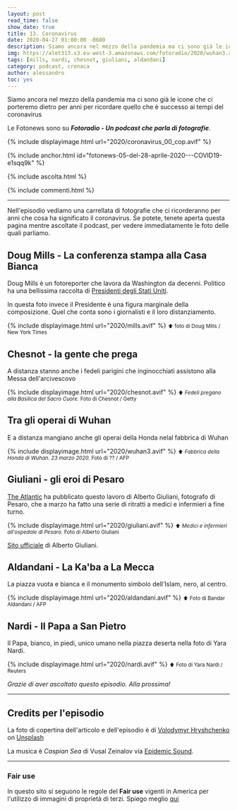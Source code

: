 ```yaml
---
layout: post
read_time: false
show_date: true
title: 13. Coronavirus
date: 2020-04-27 01:00:00 -0600
description: Siamo ancora nel mezzo della pandemia ma ci sono già le icone che ci porteremo dietro per anni per ricordare quello che è successo al tempo del coronavirus
img: https://alet313.s3.eu-west-3.amazonaws.com/fotoradio/2020/wuhan3.avif
tags: [mills, nardi, chesnot, giuliani, aldandani]
category: podcast, cronaca
author: alessandro
toc: yes
---
```


Siamo ancora nel mezzo della pandemia ma ci sono già le icone che ci porteremo dietro per anni per ricordare quello che è successo ai tempi del coronavirus
<!--more-->

Le Fotonews sono su **_Fotoradio - Un podcast che parla di fotografie_**.

{% include displayimage.html url="2020/coronavirus_00_cop.avif" %}

{% include anchor.html id="fotonews-05-del-28-aprile-2020---COVID19-e1sqq9k" %}

{% include ascolta.html %}

{% include commenti.html %}

- - -

Nell'episodio vediamo una carrellata di fotografie che ci ricorderanno per anni che cosa ha significato il coronavirus.
Se potete, tenete aperta questa pagina mentre ascoltate il podcast, per vedere immediatamente le foto delle quali parliamo.


## Doug Mills - La conferenza stampa alla Casa Bianca

Doug Mills è un fotoreporter che lavora da Washington da decenni. Politico ha una bellissima raccolta di [Presidenti degli Stati Uniti](https://www.politico.com/magazine/story/2019/04/26/doug-mills-iconic-president-photos-226744).

In questa foto invece il Presidente è una figura marginale della composizione. Quel che conta sono i giornalisti e il loro distanziamento.

{% include displayimage.html url="2020/mills.avif" %}
<small>⬆︎ foto di Doug Mills / New York Times</small>


## Chesnot - la gente che prega

A distanza stanno anche i fedeli parigini che inginocchiati assistono alla Messa dell'arcivescovo

{% include displayimage.html url="2020/chesnot.avif" %}
<small>⬆︎ _Fedeli pregano alla Basilica del Sacro Cuore._ Foto di Chesnot / Getty</small>


## Tra gli operai di Wuhan

E a distanza mangiano anche gli operai della Honda nelal fabbrica di Wuhan

{% include displayimage.html url="2020/wuhan3.avif" %}
<small>⬆︎ _Fabbrica della Honda di Wuhan. 23 marzo 2020._ Foto di ?? / AFP</small>


## Giuliani - gli eroi di Pesaro

[The Atlantic](https://www.theatlantic.com/health/archive/2020/03/coronavirus-italy-photos-doctors-and-nurses/608671/) ha pubblicato questo lavoro di Alberto Giuliani, fotografo di Pesaro, che a marzo ha fatto una serie di ritratti a medici e infermieri a fine turno.

{% include displayimage.html url="2020/giuliani.avif" %}
<small>⬆︎ _Medici e infermieri all'ospedale di Pesaro._ Foto di Alberto Giuliani</small>

[Sito ufficiale](https://www.albertogiuliani.com/) di Alberto Giuliani.


## Aldandani - La Ka'ba a La Mecca

La piazza vuota e bianca e il monumento simbolo dell'Islam, nero, al centro.

{% include displayimage.html url="2020/aldandani.avif" %}
<small>⬆︎ Foto di Bandar Aldandani / AFP</small>


## Nardi - Il Papa a San Pietro

Il Papa, bianco, in piedi, unico umano nella piazza deserta nella foto di Yara Nardi.

{% include displayimage.html url="2020/nardi.avif" %}
<small>⬆︎ Foto di Yara Nardi / Reuters</small>


_Grazie di aver ascoltato questo episodio. Alla prossima!_


- - -

## Credits per l'episodio

La foto di copertina dell'articolo e dell'episodio è di [Volodymyr Hryshchenko](https://unsplash.com/@lunarts?utm_source=unsplash&utm_medium=referral&utm_content=creditCopyText)  on  [Unsplash](https://unsplash.com/s/photos/virus-mask?utm_source=unsplash&utm_medium=referral&utm_content=creditCopyText)

La musica è _Caspian Sea_ di Vusal Zeinalov via [Epidemic Sound](https://www.epidemicsound.com/artists/vusal-zeinalov).


- - -


### Fair use

In questo sito si seguono le regole del **Fair use** vigenti in America per l'utilizzo di immagini di proprietà di terzi. Spiego meglio [qui](../../fair_use.html)
